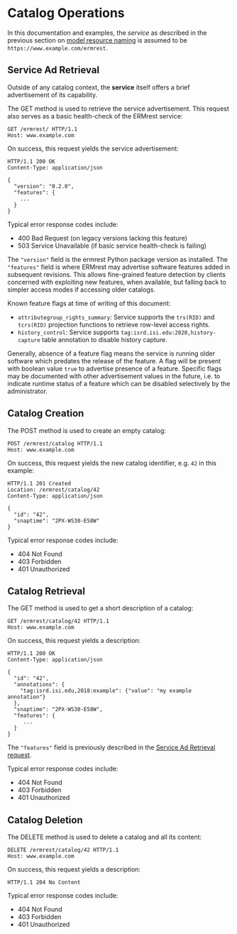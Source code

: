 # Catalog Operations

In this documentation and examples, the _service_ as described in the previous section on [model resource naming](model/naming.md) is assumed to be `https://www.example.com/ermrest`.

## Service Ad Retrieval

Outside of any catalog context, the __service__ itself offers a brief advertisement of its capability.

The GET method is used to retrieve the service advertisement. This
request also serves as a basic health-check of the ERMrest service:

    GET /ermrest/ HTTP/1.1
    Host: www.example.com

On success, this request yields the service advertisement:

    HTTP/1.1 200 OK
    Content-Type: application/json
    
    {
      "version": "0.2.0",
      "features": {
        ...
      }
    }

Typical error response codes include:
- 400 Bad Request (on legacy versions lacking this feature)
- 503 Service Unavailable (if basic service health-check is failing)

The `"version"` field is the ermrest Python package version as
installed.  The `"features"` field is where ERMrest may advertise
software features added in subsequent revisions. This allows
fine-grained feature detection by clients concerned with exploiting
new features, when available, but falling back to simpler access modes
if accessing older catalogs.

Known feature flags at time of writing of this document:

- `attributegroup_rights_summary`: Service supports the `trs(RID)` and `tcrs(RID)` projection functions to retrieve row-level access rights.
- `history_control`: Service supports `tag:isrd.isi.edu:2020,history-capture` table annotation to disable history capture.

Generally, absence of a feature flag means the service is running
older software which predates the release of the feature. A flag will
be present with boolean value `true` to advertise presence of a
feature. Specific flags may be documented with other advertisement
values in the future, i.e. to indicate runtime status of a feature
which can be disabled selectively by the administrator.

## Catalog Creation

The POST method is used to create an empty catalog:

    POST /ermrest/catalog HTTP/1.1
    Host: www.example.com
    
On success, this request yields the new catalog identifier, e.g. `42` in this example:

    HTTP/1.1 201 Created
    Location: /ermrest/catalog/42
    Content-Type: application/json
    
    {
      "id": "42",
      "snaptime": "2PX-WS30-E58W"
    }

Typical error response codes include:
- 404 Not Found
- 403 Forbidden
- 401 Unauthorized

## Catalog Retrieval

The GET method is used to get a short description of a catalog:

    GET /ermrest/catalog/42 HTTP/1.1
    Host: www.example.com
    
On success, this request yields a description:

    HTTP/1.1 200 OK
    Content-Type: application/json
    
    {
      "id": "42",
      "annotations": {
        "tag:isrd.isi.edu,2018:example": {"value": "my example annotation"}
      },
      "snaptime": "2PX-WS30-E58W",
      "features": {
         ...
      }
    }

The `"features"` field is previously described in the [Service Ad
Retrieval request](#service-ad-retrieval).

Typical error response codes include:
- 404 Not Found
- 403 Forbidden
- 401 Unauthorized

## Catalog Deletion

The DELETE method is used to delete a catalog and all its content:

    DELETE /ermrest/catalog/42 HTTP/1.1
    Host: www.example.com
    
On success, this request yields a description:

    HTTP/1.1 204 No Content

Typical error response codes include:
- 404 Not Found
- 403 Forbidden
- 401 Unauthorized

